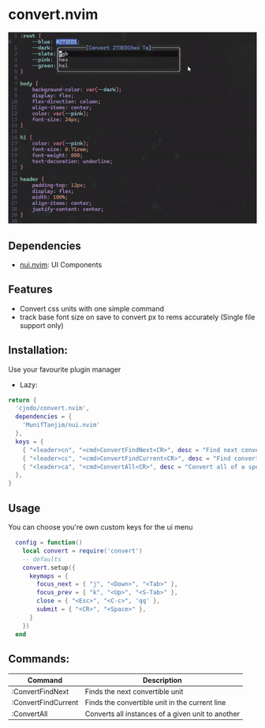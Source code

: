 # convert.nvim
![demo](./assets/demo.gif)
## Dependencies
- [nui.nvim](https://github.com/MunifTanjim/nui.nvim): UI Components

## Features
- Convert css units with one simple command
- track base font size on save to convert px to rems accurately (Single file support only)

## Installation: 
Use your favourite plugin manager

- Lazy: 
```lua
return {
  'cjodo/convert.nvim',
  dependencies = {
    'MunifTanjim/nui.nvim'
  },
  keys = {
    { "<leader>cn", "<cmd>ConvertFindNext<CR>", desc = "Find next convertable unit" },
    { "<leader>cc", "<cmd>ConvertFindCurrent<CR>", desc = "Find convertable unit in current line" },
    { "<leader>ca", "<cmd>ConvertAll<CR>", desc = "Convert all of a specified unit" },
  },
}
```

## Usage
You can choose you're own custom keys for the ui menu
```lua
  config = function()
    local convert = require('convert')
    -- defaults
    convert.setup({
      keymaps = {
        focus_next = { "j", "<Down>", "<Tab>" },
        focus_prev = { "k", "<Up>", "<S-Tab>" },
        close = { "<Esc>", "<C-c>", 'qq' },
        submit = { "<CR>", "<Space>" },
      }
    })
  end

```


## Commands:

| Command             | Description                                                               |
|---------------------|---------------------------------------------------------------------------|
| :ConvertFindNext     | Finds the next convertible unit                                           |
| :ConvertFindCurrent  | Finds the convertible unit in the current line                            |
| :ConvertAll          | Converts all instances of a given unit to another                         |
